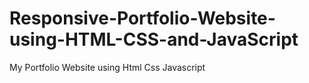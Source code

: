 # Responsive-Portfolio-Website-using-HTML-CSS-and-JavaScript
My Portfolio Website using Html Css Javascript
